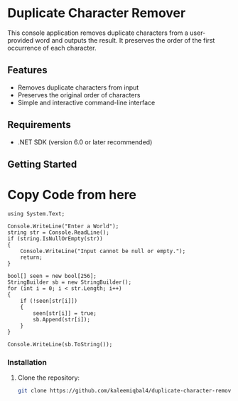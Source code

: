 # Duplicate Character Remover

This console application removes duplicate characters from a user-provided word and outputs the result. It preserves the order of the first occurrence of each character.

## Features

- Removes duplicate characters from input
- Preserves the original order of characters
- Simple and interactive command-line interface

## Requirements

- .NET SDK (version 6.0 or later recommended)

## Getting Started

# Copy Code from here

```
using System.Text;

Console.WriteLine("Enter a World");
string str = Console.ReadLine();
if (string.IsNullOrEmpty(str))
{
    Console.WriteLine("Input cannot be null or empty.");
    return;
}

bool[] seen = new bool[256];
StringBuilder sb = new StringBuilder();
for (int i = 0; i < str.Length; i++)
{
    if (!seen[str[i]])
    {
        seen[str[i]] = true;
        sb.Append(str[i]);
    }
}

Console.WriteLine(sb.ToString());

```

### Installation

1. Clone the repository:
   ```bash
   git clone https://github.com/kaleemiqbal4/duplicate-character-remover.git
   ```
